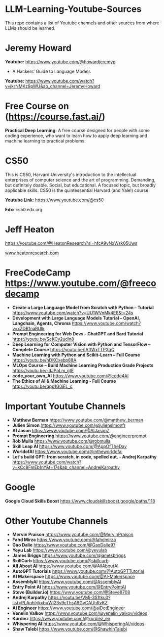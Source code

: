 # LLM-Learning-Youtube-Sources
This repo contains a list of Youtube channels and other sources from where LLMs should be learned.


# Jeremy Howard

**Youtube:** https://www.youtube.com/@howardjeremyp

* A Hackers' Guide to Language Models

**Youtube:** https://www.youtube.com/watch?v=jkrNMKz9pWU&ab_channel=JeremyHoward


# Free Course on (https://course.fast.ai/)

**Practical Deep Learning:** A free course designed for people with some coding experience, who want to learn how to apply deep learning and machine learning to practical problems.

# CS50

This is CS50, Harvard University's introduction to the intellectual enterprises of computer science and the art of programming. Demanding, but definitely doable. Social, but educational. A focused topic, but broadly applicable skills. CS50 is the quintessential Harvard (and Yale!) course.

**Youtube Link:** https://www.youtube.com/@cs50

**Edx:** cs50.edx.org


# Jeff Heaton

https://youtube.com/@HeatonResearch?si=hfcA9vNxWsk05Uws

www.heatonresearch.com


# FreeCodeCamp https://www.youtube.com/@freecodecamp

* **Create a Large Language Model from Scratch with Python – Tutorial** https://www.youtube.com/watch?v=UU1WVnMk4E8&t=24s
* **Development with Large Language Models Tutorial – OpenAI, Langchain, Agents, Chroma** https://www.youtube.com/watch?v=xZDB1naRUlk
* **Prompt Engineering for Web Devs - ChatGPT and Bard Tutorial** https://youtu.be/ScKCy2udln8
* **Deep Learning for Computer Vision with Python and TensorFlow – Complete Course** https://youtu.be/IA3WxTTPXqQ
* **Machine Learning with Python and Scikit-Learn – Full Course** https://youtu.be/hDKCxebp88A
* **MLOps Course – Build Machine Learning Production Grade Projects**  https://youtu.be/-dJPoLm_gtE
* **code_your_own_AI** https://www.youtube.com/@code4AI
* **The Ethics of AI & Machine Learning - Full Course** https://youtu.be/qpp1G0iEL_c




# Important Youtube Channels 

* **Matthew Berman** https://www.youtube.com/@matthew_berman
* **Julien Simon** https://www.youtube.com/@juliensimonfr
* **AI Jason** https://www.youtube.com/@AIJasonZ
* **Prompt Engineering** https://www.youtube.com/@engineerprompt
* **Rob Mulla** https://www.youtube.com/@robmulla
* **Skill Leap AI** https://www.youtube.com/@AppOfTheDay
* **WorldofAI** https://www.youtube.com/@intheworldofai
* **Let's build GPT: from scratch, in code, spelled out. - Andrej Karpathy** https://www.youtube.com/watch?v=kCc8FmEb1nY&t=17s&ab_channel=AndrejKarpathy


# Google

**Google Cloud Skills Boost** https://www.cloudskillsboost.google/paths/118



# Other Youtube Channels

* **Mervin Praison** https://www.youtube.com/@MervinPraison
* **Fahd Mirza** https://www.youtube.com/@fahdmirza
* **Gao Dalie** https://www.youtube.com/@GaoDalie97
* **Yeyu Lab** https://www.youtube.com/@yeyulab
* **James Briggs** https://www.youtube.com/@jamesbriggs
* **SkillCurb** https://www.youtube.com/@skillcurb
* **All About AI** https://www.youtube.com/@AllAboutAI
* **AutoGPT Tutorials** https://www.youtube.com/@AutoGPTTutorial
* **AI Makerspace** https://www.youtube.com/@AI-Makerspace
* **AssemblyAI** https://www.youtube.com/@AssemblyAI
* **Entry Point AI** https://www.youtube.com/@EntryPointAI
* **Steve (Builder.io)** https://www.youtube.com/@Steve8708
* **Andrej Karpathy** https://youtu.be/VMj-3S1tku0?list=PLAqhIrjkxbuWI23v9cThsA9GvCAUhRvKZ
* **AI Engineer** https://www.youtube.com/@aiDotEngineer
* **Venelin Valkov** https://www.youtube.com/@venelin_valkov/videos
* **Kurdiez** https://www.youtube.com/@kurdiez_en
* **Whispering AI** https://www.youtube.com/@WhisperingAI/videos
* **Shaw Talebi** https://www.youtube.com/@ShawhinTalebi

